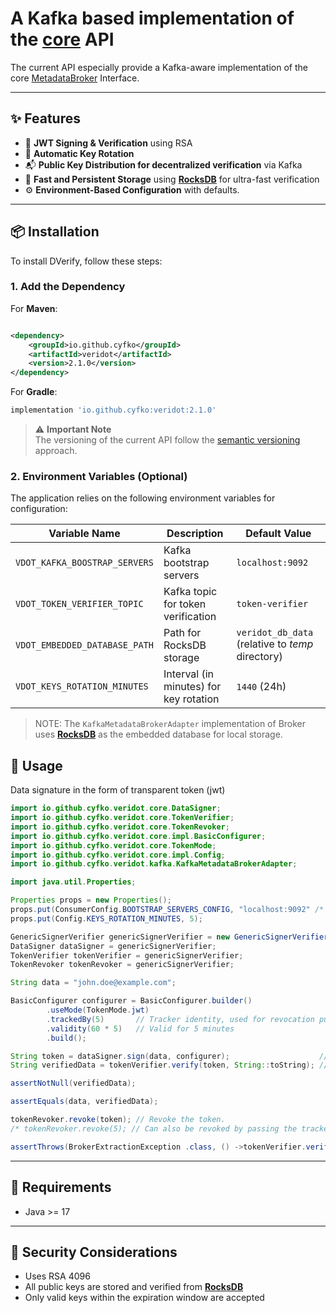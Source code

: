 # A Kafka based implementation of the [core](https://github.com/cyfko/veridot/blob/main/java/veridot-core) API 

The current API especially provide a Kafka-aware implementation of the core [MetadataBroker](https://github.com/cyfko/veridot/blob/main/java/veridot-core/src/main/java/io/github/cyfko/veridot/core/MetadataBroker.java) Interface.

---

## ✨ Features

- 🔐 **JWT Signing & Verification** using RSA
- 🔁 **Automatic Key Rotation**
- 📬 **Public Key Distribution for decentralized verification** via Kafka
- 🧠 **Fast and Persistent Storage** using **[RocksDB](https://rocksdb.org/)** for ultra-fast verification
- ⚙️ **Environment-Based Configuration** with defaults.

---

## 📦 Installation

To install DVerify, follow these steps:

### 1. Add the Dependency

For **Maven**:

```xml

<dependency>
    <groupId>io.github.cyfko</groupId>
    <artifactId>veridot</artifactId>
    <version>2.1.0</version>
</dependency>
```

For **Gradle**:
```gradle
implementation 'io.github.cyfko:veridot:2.1.0'
```

> ⚠️ **Important Note**  
> The versioning of the current API follow the [semantic versioning](https://semver.org/) approach.

### 2. Environment Variables (Optional)

The application relies on the following environment variables for configuration:

| Variable Name                   | Description                             | Default Value                                    |
|---------------------------------|-----------------------------------------|--------------------------------------------------|
| `VDOT_KAFKA_BOOSTRAP_SERVERS`   | Kafka bootstrap servers                 | `localhost:9092`                                 |
| `VDOT_TOKEN_VERIFIER_TOPIC`     | Kafka topic for token verification      | `token-verifier`                                 |
| `VDOT_EMBEDDED_DATABASE_PATH`   | Path for RocksDB storage                | `veridot_db_data` (relative to _temp_ directory) |
| `VDOT_KEYS_ROTATION_MINUTES`    | Interval (in minutes) for key rotation  | `1440` (24h)                                     |

> NOTE: The `KafkaMetadataBrokerAdapter` implementation of Broker uses **[RocksDB](https://rocksdb.org/)** as the embedded database for local storage.

## 🚀 Usage

Data signature in the form of transparent token (jwt)

```java
import io.github.cyfko.veridot.core.DataSigner;
import io.github.cyfko.veridot.core.TokenVerifier;
import io.github.cyfko.veridot.core.TokenRevoker;
import io.github.cyfko.veridot.core.impl.BasicConfigurer;
import io.github.cyfko.veridot.core.TokenMode;
import io.github.cyfko.veridot.core.impl.Config;
import io.github.cyfko.veridot.kafka.KafkaMetadataBrokerAdapter;

import java.util.Properties;

Properties props = new Properties();
props.put(ConsumerConfig.BOOTSTRAP_SERVERS_CONFIG, "localhost:9092" /* some kafka boostrap server */);
props.put(Config.KEYS_ROTATION_MINUTES, 5);

GenericSignerVerifier genericSignerVerifier = new GenericSignerVerifier(KafkaMetadataBrokerAdapter.of(props));
DataSigner dataSigner = genericSignerVerifier;
TokenVerifier tokenVerifier = genericSignerVerifier;
TokenRevoker tokenRevoker = genericSignerVerifier;

String data = "john.doe@example.com";

BasicConfigurer configurer = BasicConfigurer.builder()
        .useMode(TokenMode.jwt)
        .trackedBy(5)       // Tracker identity, used for revocation purposes
        .validity(60 * 5)   // Valid for 5 minutes
        .build();

String token = dataSigner.sign(data, configurer);                    // Generate the JWT token embedding the data
String verifiedData = tokenVerifier.verify(token, String::toString); // Verifying the JWT token and extracting the embedded data as a String

assertNotNull(verifiedData);

assertEquals(data, verifiedData);

tokenRevoker.revoke(token); // Revoke the token.
/* tokenRevoker.revoke(5); // Can also be revoked by passing the tracker ID */

assertThrows(BrokerExtractionException .class, () ->tokenVerifier.verify(token, String::toString));
```
---

## 📌 Requirements

- Java >= 17

---

## 🔐 Security Considerations

- Uses RSA 4096
- All public keys are stored and verified from **[RocksDB](https://rocksdb.org/)**
- Only valid keys within the expiration window are accepted
